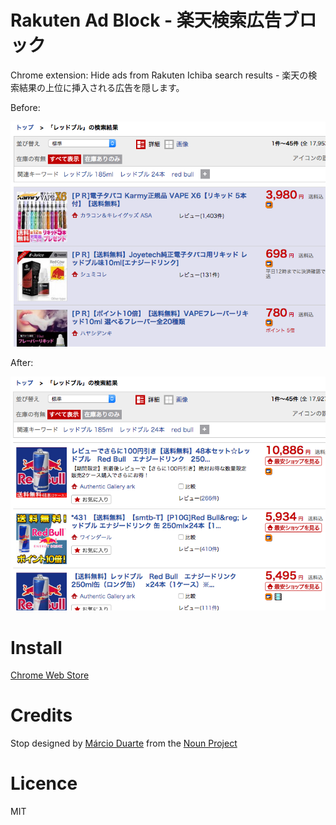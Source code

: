 # Rakuten Ad Block - 楽天検索広告ブロック

Chrome extension: Hide ads from Rakuten Ichiba search results - 楽天の検索結果の上位に挿入される広告を隠します。

Before:

![](screenshot-before.png)

After:

![](screenshot-after.png)

# Install

[Chrome Web Store](https://chrome.google.com/webstore/detail/%E6%A5%BD%E5%A4%A9%E6%A4%9C%E7%B4%A2%E5%BA%83%E5%91%8A%E3%83%96%E3%83%AD%E3%83%83%E3%82%AF/nkcfpjejidfnmclbdfiplgdpkobdhicn)

# Credits

Stop designed by [Márcio Duarte](http://www.thenounproject.com/marc_io) from the [Noun Project](http://www.thenounproject.com)

# Licence

MIT